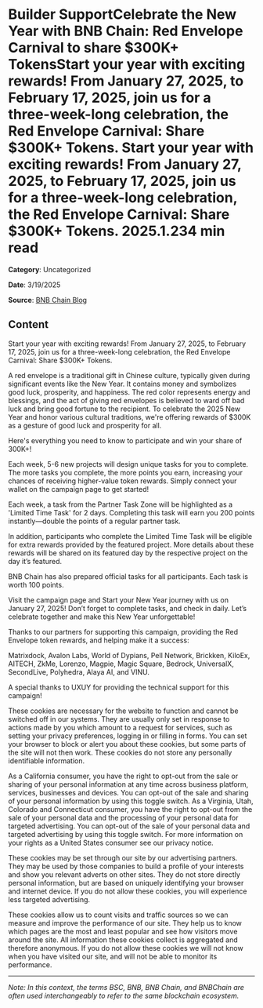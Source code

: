 # Builder SupportCelebrate the New Year with BNB Chain: Red Envelope Carnival to share $300K+ TokensStart your year with exciting rewards! From January 27, 2025, to February 17, 2025, join us for a three-week-long celebration, the Red Envelope Carnival: Share $300K+ Tokens. Start your year with exciting rewards! From January 27, 2025, to February 17, 2025, join us for a three-week-long celebration, the Red Envelope Carnival: Share $300K+ Tokens. 2025.1.234 min read

**Category**: Uncategorized

**Date**: 3/19/2025

**Source**: [BNB Chain Blog](https://www.bnbchain.org/en/blog/https-www-bnbchain-org-en-blog-celebrate-the-new-year-with-bnb-chain-red-envelope-carnival-to-share-300k-tokens)

## Content

Start your year with exciting rewards! From January 27, 2025, to February 17, 2025, join us for a three-week-long celebration, the Red Envelope Carnival: Share $300K+ Tokens.

A red envelope is a traditional gift in Chinese culture, typically given during significant events like the New Year. It contains money and symbolizes good luck, prosperity, and happiness. The red color represents energy and blessings, and the act of giving red envelopes is believed to ward off bad luck and bring good fortune to the recipient. To celebrate the 2025 New Year and honor various cultural traditions, we're offering rewards of $300K as a gesture of good luck and prosperity for all.

Here's everything you need to know to participate and win your share of 300K+!

Each week, 5-6 new projects will design unique tasks for you to complete. The more tasks you complete, the more points you earn, increasing your chances of receiving higher-value token rewards. Simply connect your wallet on the campaign page to get started!

Each week, a task from the Partner Task Zone will be highlighted as a 'Limited Time Task' for 2 days. Completing this task will earn you 200 points instantly—double the points of a regular partner task.

In addition, participants who complete the Limited Time Task will be eligible for extra rewards provided by the featured project. More details about these rewards will be shared on its featured day by the respective project on the day it’s featured.

BNB Chain has also prepared official tasks for all participants. Each task is worth 100 points.

Visit the campaign page and Start your New Year journey with us on January 27, 2025! Don’t forget to complete tasks, and check in daily. Let’s celebrate together and make this New Year unforgettable!

Thanks to our partners for supporting this campaign, providing the Red Envelope token rewards, and helping make it a success:

Matrixdock, Avalon Labs, World of Dypians, Pell Network, Brickken, KiloEx, AITECH, ZkMe, Lorenzo, Magpie, Magic Square, Bedrock, UniversalX, SecondLive, Polyhedra, Alaya AI, and VINU.

A special thanks to UXUY for providing the technical support for this campaign!

These cookies are necessary for the website to function and cannot be switched off in our systems. They are usually only set in response to actions made by you which amount to a request for services, such as setting your privacy preferences, logging in or filling in forms. You can set your browser to block or alert you about these cookies, but some parts of the site will not then work. These cookies do not store any personally identifiable information.

As a California consumer, you have the right to opt-out from the sale or sharing of your personal information at any time across business platform, services, businesses and devices. You can opt-out of the sale and sharing of your personal information by using this toggle switch. As a Virginia, Utah, Colorado and Connecticut consumer, you have the right to opt-out from the sale of your personal data and the processing of your personal data for targeted advertising. You can opt-out of the sale of your personal data and targeted advertising by using this toggle switch. For more information on your rights as a United States consumer see our privacy notice.

These cookies may be set through our site by our advertising partners. They may be used by those companies to build a profile of your interests and show you relevant adverts on other sites. They do not store directly personal information, but are based on uniquely identifying your browser and internet device. If you do not allow these cookies, you will experience less targeted advertising.

These cookies allow us to count visits and traffic sources so we can measure and improve the performance of our site. They help us to know which pages are the most and least popular and see how visitors move around the site. All information these cookies collect is aggregated and therefore anonymous. If you do not allow these cookies we will not know when you have visited our site, and will not be able to monitor its performance.



---

*Note: In this context, the terms BSC, BNB, BNB Chain, and BNBChain are often used interchangeably to refer to the same blockchain ecosystem.*
